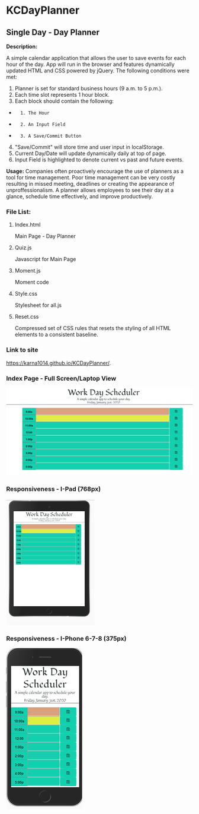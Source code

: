 # KCDayPlanner
## Single Day - Day Planner

**Description:**

A simple calendar application that allows the user to save events for each hour of the day.  App will run in the browser and features dynamically updated HTML and CSS powered by jQuery.  The following conditions were met:

1. Planner is set for standard business hours (9 a.m. to 5 p.m.).
2. Each time slot represents 1 hour block.
3. Each block should contain the following:
*       1. The Hour
*       2. An Input Field
*       3. A Save/Commit Button
4. "Save/Commit" will store time and user input in localStorage.
5. Current Day/Date will update dynamically daily at top of page.
6. Input Field is highlighted to denote current vs past and future events.


**Usage:**
Companies often proactively encourage the use of planners as a tool for time management.  Poor time management can be very costly resulting in missed meeting, deadlines or creating the appearance of unproffessionalism.  A planner allows employees to see their day at a glance, schedule time effectively, and improve productively.


### File List:

1. Index.html
    
    Main Page - Day Planner

2. Quiz.js    
    
    Javascript for Main Page 

3. Moment.js

    Moment code

4. Style.css

    Stylesheet for all.js 

5. Reset.css         

    Compressed set of CSS rules that resets the styling of all HTML elements to a consistent baseline.


### Link to site

https://karna1014.github.io/KCDayPlanner/.


### Index Page - Full Screen/Laptop View

![Index Page](./Assets/Images/FullScreen-LaptopView.png)


### Responsiveness - I-Pad (768px)

![I-Pad](./Assets/Images/I-Pad.png)


### Responsiveness - I-Phone 6-7-8 (375px)

![I-Phone](./Assets/Images/I-Phone6-7-8.png)

